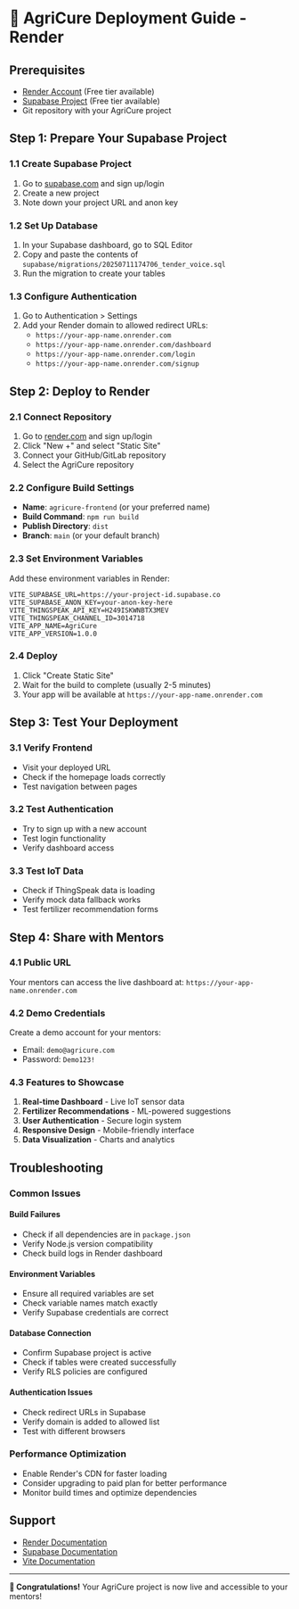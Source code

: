 # 🚀 AgriCure Deployment Guide - Render

## Prerequisites
- [Render Account](https://render.com) (Free tier available)
- [Supabase Project](https://supabase.com) (Free tier available)
- Git repository with your AgriCure project

## Step 1: Prepare Your Supabase Project

### 1.1 Create Supabase Project
1. Go to [supabase.com](https://supabase.com) and sign up/login
2. Create a new project
3. Note down your project URL and anon key

### 1.2 Set Up Database
1. In your Supabase dashboard, go to SQL Editor
2. Copy and paste the contents of `supabase/migrations/20250711174706_tender_voice.sql`
3. Run the migration to create your tables

### 1.3 Configure Authentication
1. Go to Authentication > Settings
2. Add your Render domain to allowed redirect URLs:
   - `https://your-app-name.onrender.com`
   - `https://your-app-name.onrender.com/dashboard`
   - `https://your-app-name.onrender.com/login`
   - `https://your-app-name.onrender.com/signup`

## Step 2: Deploy to Render

### 2.1 Connect Repository
1. Go to [render.com](https://render.com) and sign up/login
2. Click "New +" and select "Static Site"
3. Connect your GitHub/GitLab repository
4. Select the AgriCure repository

### 2.2 Configure Build Settings
- **Name**: `agricure-frontend` (or your preferred name)
- **Build Command**: `npm run build`
- **Publish Directory**: `dist`
- **Branch**: `main` (or your default branch)

### 2.3 Set Environment Variables
Add these environment variables in Render:

```
VITE_SUPABASE_URL=https://your-project-id.supabase.co
VITE_SUPABASE_ANON_KEY=your-anon-key-here
VITE_THINGSPEAK_API_KEY=H249ISKWNBTX3MEV
VITE_THINGSPEAK_CHANNEL_ID=3014718
VITE_APP_NAME=AgriCure
VITE_APP_VERSION=1.0.0
```

### 2.4 Deploy
1. Click "Create Static Site"
2. Wait for the build to complete (usually 2-5 minutes)
3. Your app will be available at `https://your-app-name.onrender.com`

## Step 3: Test Your Deployment

### 3.1 Verify Frontend
- Visit your deployed URL
- Check if the homepage loads correctly
- Test navigation between pages

### 3.2 Test Authentication
- Try to sign up with a new account
- Test login functionality
- Verify dashboard access

### 3.3 Test IoT Data
- Check if ThingSpeak data is loading
- Verify mock data fallback works
- Test fertilizer recommendation forms

## Step 4: Share with Mentors

### 4.1 Public URL
Your mentors can access the live dashboard at:
`https://your-app-name.onrender.com`

### 4.2 Demo Credentials
Create a demo account for your mentors:
- Email: `demo@agricure.com`
- Password: `Demo123!`

### 4.3 Features to Showcase
1. **Real-time Dashboard** - Live IoT sensor data
2. **Fertilizer Recommendations** - ML-powered suggestions
3. **User Authentication** - Secure login system
4. **Responsive Design** - Mobile-friendly interface
5. **Data Visualization** - Charts and analytics

## Troubleshooting

### Common Issues

#### Build Failures
- Check if all dependencies are in `package.json`
- Verify Node.js version compatibility
- Check build logs in Render dashboard

#### Environment Variables
- Ensure all required variables are set
- Check variable names match exactly
- Verify Supabase credentials are correct

#### Database Connection
- Confirm Supabase project is active
- Check if tables were created successfully
- Verify RLS policies are configured

#### Authentication Issues
- Check redirect URLs in Supabase
- Verify domain is added to allowed list
- Test with different browsers

### Performance Optimization
- Enable Render's CDN for faster loading
- Consider upgrading to paid plan for better performance
- Monitor build times and optimize dependencies

## Support
- [Render Documentation](https://render.com/docs)
- [Supabase Documentation](https://supabase.com/docs)
- [Vite Documentation](https://vitejs.dev/guide/)

---

**🎉 Congratulations!** Your AgriCure project is now live and accessible to your mentors!
